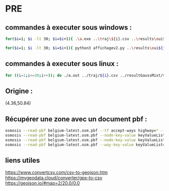 # PRE

## commandes à executer sous windows :

```bash
for($i=1; $i -lt 30; $i=$i+1){ .\a.exe ..\traj\${i}.csv ..\results\oui${i}.txt 2 }

for($i=1; $i -lt 30; $i=$i+1){ python3 affichagev2.py ..\results\oui${i}.txt }
```
## commandes à executer sous linux :
```bash
for ((i=1;i<=30;i++)); do ./a.out ../traj/${i}.csv ../resultGaussMixt/${i}.txt 1 ; done
```

## Origine :
(4.36,50.84)

## Récupérer une zone avec un document pbf :
```bash
osmosis --read-pbf belgium-latest.osm.pbf --tf accept-ways highway=* --used-node --bounding-box top=50.8562 left=4.3525 bottom=50.8126 right=4.3869 --write-xml file="bruxelles_trams.osm"
osmosis --read-pbf belgium-latest.osm.pbf --node-key-value keyValueList="public_transport.station" --bounding-box top=50.8562 left=4.3525 bottom=50.8126 right=4.3869 --write-xml file="bruxelles_trams_stops.osm"
osmosis --read-pbf belgium-latest.osm.pbf --node-key-value keyValueList="public_transport.station,public_transport.stop_position" --bounding-box top=50.8718 left=4.2967 bottom=50.7973 right=4.4096 --write-xml file="bruxelles_stops.osm"
osmosis --read-pbf belgium-latest.osm.pbf --way-key-value keyValueList="railway.tram" --used-node --bounding-box top=50.8718 left=4.2967 bottom=50.7973 right=4.4096 --write-xml file="bruxelles_rail.osm"


```

## liens utiles
https://www.convertcsv.com/csv-to-geojson.htm
https://mygeodata.cloud/converter/gpx-to-csv
https://geojson.io/#map=2/20.0/0.0
